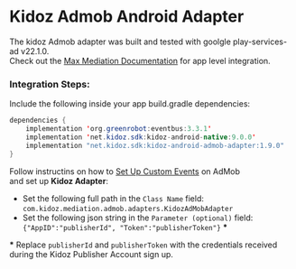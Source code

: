 # Kidoz Admob Android Adapter
The kidoz Admob adapter was built and tested with goolgle play-services-ad v22.1.0.<BR>
Check out the [Max Mediation Documentation](https://dash.applovin.com/documentation/mediation/android/getting-started/integration) for app level integration.

### Integration Steps:

Include the following inside your app build.gradle dependencies:

```java
dependencies {
    implementation 'org.greenrobot:eventbus:3.3.1'
    implementation 'net.kidoz.sdk:kidoz-android-native:9.0.0'
    implementation "net.kidoz.sdk:kidoz-android-admob-adapter:1.9.0"
}
```
Follow instructins on how to [Set Up Custom Events](https://developers.google.com/admob/android/custom-events/setup) on AdMob<BR>
and set up **Kidoz Adapter**:
* Set the following full path in the `Class Name` field: </br>
`com.kidoz.mediation.admob.adapters.KidozAdMobAdapter`
* Set the following json string in the `Parameter (optional)` field: </br>
`{"AppID":"publisherId", "Token":"publisherToken"}` <B>*</B>

<B>*</B> Replace `publisherId` and `publisherToken` with the credentials received during the Kidoz Publisher Account sign up.
